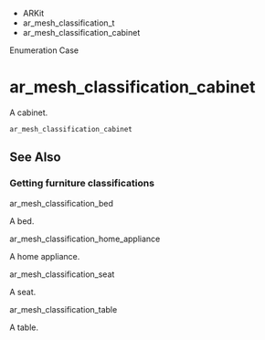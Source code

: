 

- ARKit
- ar_mesh_classification_t
-  ar_mesh_classification_cabinet 

Enumeration Case

# ar_mesh_classification_cabinet

A cabinet.

``` source
ar_mesh_classification_cabinet
```

## See Also

### Getting furniture classifications

ar_mesh_classification_bed

A bed.

ar_mesh_classification_home_appliance

A home appliance.

ar_mesh_classification_seat

A seat.

ar_mesh_classification_table

A table.

